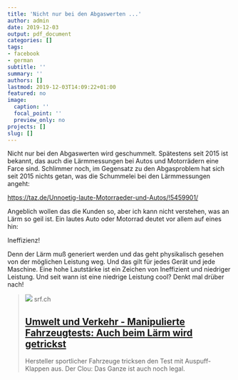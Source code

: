 ```yaml
---
title: 'Nicht nur bei den Abgaswerten ...'
author: admin
date: 2019-12-03
output: pdf_document
categories: []
tags:
- facebook
- german
subtitle: ''
summary: ''
authors: []
lastmod: 2019-12-03T14:09:22+01:00
featured: no
image:
  caption: ''
  focal_point: ''
  preview_only: no
projects: []
slug: []
---
```

Nicht nur bei den Abgaswerten wird geschummelt. Spätestens seit 2015 ist bekannt, das auch die Lärmmessungen bei Autos und Motorrädern eine Farce sind. Schlimmer noch, im Gegensatz zu den Abgasproblem hat sich seit 2015 nichts getan, was die Schummelei bei den Lärmmessungen angeht: 

https://taz.de/Unnoetig-laute-Motorraeder-und-Autos/!5459901/

Angeblich wollen das die Kunden so, aber ich kann nicht verstehen, was an Lärm so geil ist. Ein lautes Auto oder Motorrad deutet vor allem auf eines hin: 

Ineffizienz!

Denn der Lärm muß generiert werden und das geht physikalisch gesehen von der möglichen Leistung weg. Und das gilt für jedes Gerät und jede Maschine. Eine hohe Lautstärke ist ein Zeichen von Ineffizient und niedriger Leistung. Und seit wann ist eine niedrige Leistung cool? Denkt mal drüber nach!
> [![](https://www.srf.ch/static/cms/images/branded_srf/e67755.jpg)](https://www.srf.ch/sendungen/kassensturz-espresso/themen/umwelt-und-verkehr/manipulierte-fahrzeugtests-auch-beim-laerm-wird-getrickst)
> srf.ch
> ## [Umwelt und Verkehr - Manipulierte Fahrzeugtests: Auch beim Lärm wird getrickst](https://www.srf.ch/sendungen/kassensturz-espresso/themen/umwelt-und-verkehr/manipulierte-fahrzeugtests-auch-beim-laerm-wird-getrickst)
>
>Hersteller sportlicher Fahrzeuge tricksen den Test mit Auspuff-Klappen aus. Der Clou: Das Ganze ist auch noch legal. 


